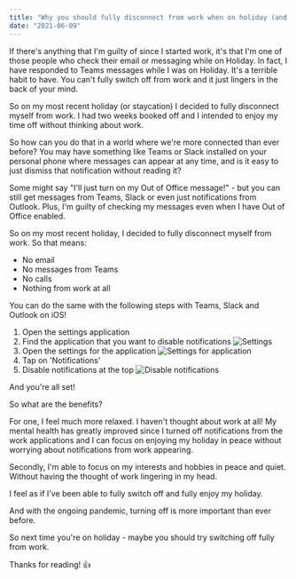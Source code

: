 ```yaml
---
title: "Why you should fully disconnect from work when on holiday (and how!) 🕶"
date: "2021-06-09"
---
```


If there's anything that I'm guilty of since I started work, it's that I'm one of those people who check their email or messaging while on Holiday. In fact, I have responded to Teams messages while I was on Holiday. It's a terrible habit to have. You can't fully switch off from work and it just lingers in the back of your mind.

So on my most recent holiday (or staycation) I decided to fully disconnect myself from work. I had two weeks booked off and I intended to enjoy my time off without thinking about work.

So how can you do that in a world where we're more connected than ever before? You may have something like Teams or Slack installed on your personal phone where messages can appear at any time, and is it easy to just dismiss that notification without reading it?

Some might say "I'll just turn on my Out of Office message!" - but you can still get messages from Teams, Slack or even just notifications from Outlook. Plus, I'm guilty of checking my messages even when I have Out of Office enabled.

So on my most recent holiday, I decided to fully disconnect myself from work. So that means:
- No email
- No messages from Teams
- No calls
- Nothing from work at all

You can do the same with the following steps with Teams, Slack and Outlook on iOS!

1. Open the settings application
2. Find the application that you want to disable notifications
![Settings](https://i.imgur.com/SAWJstt.png)
3. Open the settings for the application
![Settings for application](https://i.imgur.com/t76E233.png)
4. Tap on 'Notifications'
5. Disable notifications at the top
![Disable notifications](https://i.imgur.com/ETEbPCr.png)

And you're all set!

So what are the benefits?

For one, I feel much more relaxed. I haven't thought about work at all! My mental health has greatly improved since I turned off notifications from the work applications and I can focus on enjoying my holiday in peace without worrying about notifications from work appearing.

Secondly, I'm able to focus on my interests and hobbies in peace and quiet. Without having the thought of work lingering in my head.

I feel as if I've been able to fully switch off and fully enjoy my holiday.

And with the ongoing pandemic, turning off is more important than ever before.

So next time you're on holiday - maybe you should try switching off fully from work.

Thanks for reading! 👍